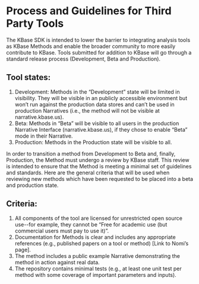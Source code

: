# Process and Guidelines for Third Party Tools

The KBase SDK is intended to lower the barrier to integrating analysis tools as KBase Methods and enable the broader community to more easily contribute to KBase. Tools submitted for addition  to KBase will go through a standard release process (Development, Beta and Production).

## Tool states:
1.	Development: Methods in the “Development” state will be limited in visibility. They will be visible in an publicly accessible environment but won’t run against the production data stores and can’t be used in production Narratives (i.e., the method will not be visible at narrative.kbase.us).
2.	Beta: Methods in “Beta” will be visible to all users in the production Narrative Interface (narrative.kbase.us), if they chose to enable “Beta” mode in their Narrative.
3.	Production: Methods in the Production state will be visible to all.  

In order to transition a method from Development to Beta and, finally, Production, the Method must undergo a review by KBase staff. This review is intended to ensure that the Method is meeting a minimal set of guidelines and standards. Here are the general criteria that will be used when reviewing new methods which have been requested to be placed into a beta and production state.

## Criteria:
1.	All components of the tool are licensed for unrestricted open source use--for example, they cannot be “Free for academic use (but commercial users must pay to use it)”.
2.	Documentation for Methods is clear and includes any appropriate references (e.g., published papers on a tool or method) [Link to Nomi’s page].
3.	The method includes a public example Narrative demonstrating the method in action against real data.
4.	The repository contains minimal tests (e.g., at least one unit test per method with some coverage of important parameters and inputs).
